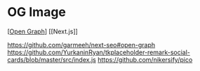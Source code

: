 # OG Image

[[Open Graph]] [[Next.js]]

https://github.com/garmeeh/next-seo#open-graph
https://github.com/YurkaninRyan/tkplaceholder-remark-social-cards/blob/master/src/index.js
https://github.com/nikersify/pico

[//begin]: # "Autogenerated link references for markdown compatibility"
[Open Graph]: open-graph "Open Graph"
[//end]: # "Autogenerated link references"